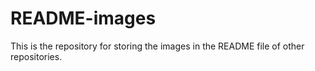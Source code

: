 # README-images

This is the repository for storing the images in the README file of other repositories.
